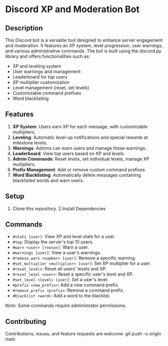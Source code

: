 # Discord XP and Moderation Bot

## Description

This Discord bot is a versatile tool designed to enhance server engagement and moderation. It features an XP system, level progression, user warnings, and various administrative commands. The bot is built using the discord.py library and offers functionalities such as:

- XP and leveling system
- User warnings and management
- Leaderboard for top users
- XP multiplier customization
- Level management (reset, set levels)
- Customizable command prefixes
- Word blacklisting

## Features

1. **XP System**: Users earn XP for each message, with customizable multipliers.
2. **Leveling**: Automatic level-up notifications and special rewards at milestone levels.
3. **Warnings**: Admins can warn users and manage these warnings.
4. **Leaderboard**: View top users based on XP and levels.
5. **Admin Commands**: Reset levels, set individual levels, manage XP multipliers.
6. **Prefix Management**: Add or remove custom command prefixes.
7. **Word Blacklisting**: Automatically delete messages containing blacklisted words and warn users.

## Setup

1. Clone this repository.
2.Install Dependencies


## Commands

- `#stats [user]`: View XP and level stats for a user.
- `#top`: Display the server's top 10 users.
- `#warn <user> [reason]`: Warn a user.
- `#warnings [user]`: View a user's warnings.
- `#remove_warn <number> [user]`: Remove a specific warning.
- `#set_multiplier <multiplier> [user]`: Set XP multiplier for a user.
- `#reset_levels`: Reset all users' levels and XP.
- `#reset_level <user>`: Reset a specific user's level and XP.
- `#set_level <level> [user]`: Set a user's level.
- `#prefix <new_prefix>`: Add a new command prefix.
- `#remove_prefix <prefix>`: Remove a command prefix.
- `#blacklist <word>`: Add a word to the blacklist.

Note: Some commands require administrator permissions.

## Contributing

Contributions, issues, and feature requests are welcome. 
git push -u origin main
